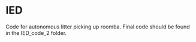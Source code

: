 # IED
Code for autonomous litter picking up roomba. 
Final code should be found in the IED_code_2 folder.
